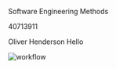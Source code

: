 Software Engineering Methods

40713911

Oliver Henderson
Hello

![workflow](https://github.com/<UserName>/<RepositoryName>/actions/workflows/main.yml/badge.svg)